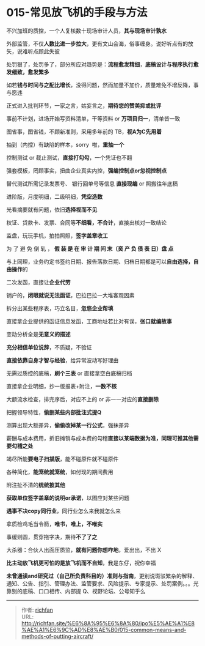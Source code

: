 # 015-常见放飞机的手段与方法

不兴加班的质控，一个人复核数十现场审计人员，**其与现场审计孰水**

外部监管，不仅**人数比进一步拉大**，更有文山会海，俗事缠身。说好听点有的放矢，说难听点顾此失彼

处罚狠了，处罚多了，部分所应对趋势是：**流程愈发精细**，**底稿设计与程序执行愈发细致，愈发繁多**

如若**钱与时间与之配比增长**，没得问题，然而加量不加价，质量难免不增反降，事与愿违

正式进入批判环节，一家之言，姑妄言之，**期待您的赞美抑或批评**

事前不计划，进场开始写资料清单，干等资料 or **万项目归一**，清单皆一致

图省事，图省钱，不顾新准则，采用多年前的 TB，**视A为C先用着**

抽到（内控）有缺陷的样本，sorry  啦，**重抽一个**

控制测试 or 截止测试，**直接打勾勾**，一个凭证也不翻

强套模板，罔顾事实，扭曲企业真实内控，**强编控制点or忽视控制点**

替代测试所需记录发票号、 银行回单号等信息 **直接现编** or 照搬往年底稿

进阶版，月度明细，二级明细，**凭空造数**

光看摘要就有问题，依旧**选择视而不见**

权证、贷款卡、发票、合同等**不细看，不合计**，直接出核对一致结论

监盘，玩玩手机，拍拍照照，**签字盖章收工**

为 了 避 免 倒 轧 ， **假 装 是 在 审 计 期 间 末（资 产 负 债 表 日）盘 点**

与上同理，业务约定书签约日期、报告落款日期、归档日期都是可以**自由选择，自由操作**的

二次发函，直接让**企业代劳**

销户的，**闭眼就说无法函证**，巴拉巴拉一大堆客观因素

拆分出某些程序表，巧立名目，**忽悠企业帮填**

直接拿企业提供的函证信息发函，工商地址若比对有误，**张口就编故事**

变动分析全是**无意义的描述**

**充分相信单位说辞**，不质疑，不验证

**直接依靠自身才智与经验**，给异常波动写好理由

无需过质控的底稿，**刷个三表** or 直接拿空白底稿归档

直接拿企业明细，抄一版报表+附注，**一数不核**

大额流水检查，排完序后，对应不上的 or 非一一对应的**直接删除**

把握领导特性，**偷删某些内部批注式提Q**

测算出现大额差异，**偷偷改掉某一行公式**，强抹差异

薪酬与成本费用，折旧摊销与成本费的勾稽**直接以某端数据为准，同理可推其他需要勾稽之处**

竭尽所能**要电子扫描版**，能不碰原件就不碰原件

各种简化，**能笼统就笼统**，如付现的期间费用

附注扯不清的**统统披其他**

**获取单位签字盖章的说明or承诺**，以图应对某些问题

**遇事不决copy同行业**，同行业怎么来我就怎么来

拿质检鸡毛当令箭，**唯书，唯上，不唯实**

事缓则圆，贯穿拖字决，期待**不了了之**

大杀器：合伙人出面压质监，**就有问题你想咋地**，爱出出，不出 X

**比主动放飞机更可怕的是放飞机而不自知**，我是东仔，祝你幸福

**未曾通读and研究过（自己所负责科目的）准则与指南**，更别说斑驳繁杂的解释、通知、公告、指引、管理办法、监管要求、风险提示、专家提示、处罚案例。。。光靠别的底稿、口口相传、内部提 Q、视野论坛、公号知乎么

---

> 作者: [richfan](https://richfan.site/)  
> URL: http://richfan.site/%E6%8A%95%E6%8A%80/ipo%E5%AE%A1%E8%AE%A1%E6%9C%AD%E8%AE%B0/015-common-means-and-methods-of-putting-aircraft/  

